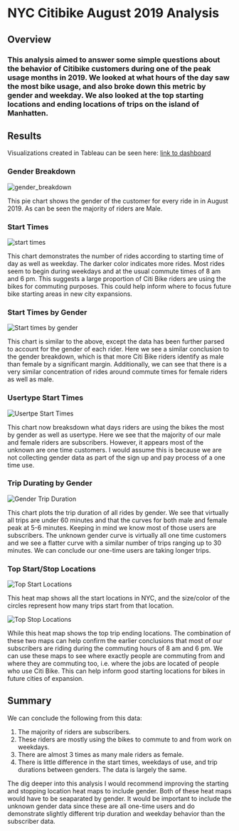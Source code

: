 # NYC Citibike August 2019 Analysis

## Overview
### This analysis aimed to answer some simple questions about the behavior of Citibike customers during one of the peak usage months in 2019. We looked at what hours of the day saw the most bike usage, and also broke down this metric by gender and weekday. We also looked at the top starting locations and ending locations of trips on the island of Manhatten.

## Results

Visualizations created in Tableau can be seen here: [link to dashboard](https://public.tableau.com/app/profile/brendan.mcgee/viz/Module_15_Challenge_16807292383560/NYCCitiBikeStory)

### Gender Breakdown
![gender_breakdown](/Resources/gender_breakdown.png)

This pie chart shows the gender of the customer for every ride in in August 2019. As can be seen the majority of riders are Male.

### Start Times
![start times](/Resources/start_times.png)

This chart demonstrates the number of rides according to starting time of day as well as weekday. The darker color indicates more rides. Most rides seem to begin during weekdays and at the usual commute times of 8 am and 6 pm. This suggests a large proportion of Citi Bike riders are using the bikes for commuting purposes. This could help inform where to focus future bike starting areas in new city expansions.

### Start Times by Gender
![Start times by gender](/Resources/gender_start_times.png)

This chart is similar to the above, except the data has been further parsed to account for the gender of each rider. Here we see a similar conclusion to the gender breakdown, which is that more Citi Bike riders identify as male than female by a significant margin. Additionally, we can see that there is a very similar concentration of rides around commute times for female riders as well as male. 

### Usertype Start Times
![Usertpe Start Times](/Resources/usertype_start_times.png)

This chart now breaksdown what days riders are using the bikes the most by gender as well as usertype. Here we see that the majority of our male and female riders are subscribers. However, it appears most of the unknown are one time customers. I would assume this is because we are not collecting gender data as part of the sign up and pay process of a one time use.

### Trip Durating by Gender
![Gender Trip Duration](/Resources/gender_trip_duration.png)

This chart plots the trip duration of all rides by gender. We see that virtually all trips are under 60 minutes and that the curves for both male and female peak at 5-6 minutes. Keeping in mind we know most of those users are subscribers. The unknown gender curve is virtually all one time customers and we see a flatter curve with a similar number of trips ranging up to 30 minutes. We can conclude our one-time users are taking longer trips.

### Top Start/Stop Locations
![Top Start Locations](/Resources/start_location.png)

This heat map shows all the start locations in NYC, and the size/color of the circles represent how many trips start from that location.

![Top Stop Locations](/Resources/end_location.png)

While this heat map shows the top trip ending locations. The combination of these two maps can help confirm the earlier conclusions that most of our subscribers are riding during the commuting hours of 8 am and 6 pm. We can use these maps to see where exactly people are commuting from and where they are commuting too, i.e. where the jobs are located of people who use Citi Bike. This can help inform good starting locations for bikes in future cities of expansion.

## Summary

We can conclude the following from this data:
  1. The majority of riders are subscribers.
  2. These riders are mostly using the bikes to commute to and from work on weekdays.
  3. There are almost 3 times as many male riders as female.
  4. There is little difference in the start times, weekdays of use, and trip durations between genders. The data is largely the same.

The dig deeper into this analysis I would recommend improving the starting and stopping location heat maps to include gender. Both of these heat maps would have to be seaparated by gender. It would be important to include the unknown gender data since these are all one-time users and do demonstrate slightly different trip duration and weekday behavior than the subscriber data. 
